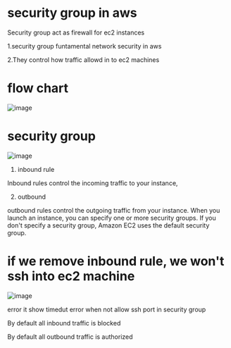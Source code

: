 # security group in aws
Security group act as firewall for ec2 instances

1.security group funtamental network security in aws

2.They control how traffic allowd in to ec2 machines

# flow chart

![image](https://user-images.githubusercontent.com/42309948/146674283-f8713080-93eb-452b-9223-504bcf7ab7c2.png)

# security group

![image](https://user-images.githubusercontent.com/42309948/146674398-0ce4db44-49dc-46e7-a839-8df0e8142375.png)

1. inbound rule

Inbound rules control the incoming traffic to your instance,

2. outbound 

 outbound rules control the outgoing traffic from your instance. When you launch an instance, you can specify one or more security groups. If you don't specify a security group, Amazon EC2 uses the default security group.


# if we remove inbound rule, we won't ssh into ec2 machine

![image](https://user-images.githubusercontent.com/42309948/146674634-d830b625-6b33-4521-a382-a0526da4a939.png)


error it show timedut error when not allow ssh port in security group


By default all inbound traffic is blocked

By default all outbound traffic is authorized


